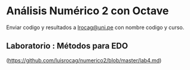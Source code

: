 # Análisis Numérico 2 con Octave

Enviar codigo y resultados a lrocag@uni.pe con nombre codigo y curso.

## Laboratorio : Métodos para EDO

(https://github.com/luisrocag/numerico2/blob/master/lab4.md)
